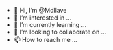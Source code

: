 - 👋 Hi, I’m @Mdllave
- 👀 I’m interested in ...
- 🌱 I’m currently learning ...
- 💞️ I’m looking to collaborate on ...
- 📫 How to reach me ...

<!---
Mdllave/Mdllave is a ✨ special ✨ repository because its `README.md` (this file) appears on your GitHub profile.
You can click the Preview link to take a look at your changes.
--->
